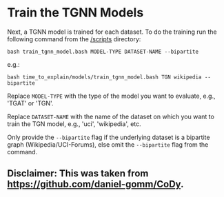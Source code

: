 # Train the TGNN Models

Next, a TGNN model is trained for each dataset. To do the training run the following command from the 
[/scripts](./scripts) directory:

```shell
bash train_tgnn_model.bash MODEL-TYPE DATASET-NAME --bipartite

```
e.g.:

```shell
bash time_to_explain/models/train_tgnn_model.bash TGN wikipedia --bipartite
```

Replace ``MODEL-TYPE`` with the type of the model you want to evaluate, e.g., 'TGAT' or 'TGN'.

Replace ``DATASET-NAME`` with the name of the dataset on which you want to train the TGN model, e.g., 'uci', 
'wikipedia', etc.

Only provide the ``--bipartite`` flag if the underlying dataset is a bipartite graph (Wikipedia/UCI-Forums), else
omit the ``--bipartite`` flag from the command.

## Disclaimer: This was taken from https://github.com/daniel-gomm/CoDy. 